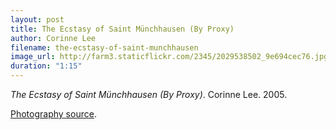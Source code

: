 ```yaml
---
layout: post
title: The Ecstasy of Saint Münchhausen (By Proxy)
author: Corinne Lee
filename: the-ecstasy-of-saint-munchhausen
image_url: http://farm3.staticflickr.com/2345/2029538502_9e694cec76.jpg
duration: "1:15"
---
```


_The Ecstasy of Saint Münchhausen (By Proxy)_.  Corinne Lee.  2005.

[Photography source](http://www.flickr.com/photos/cayusa/2029538502/).
